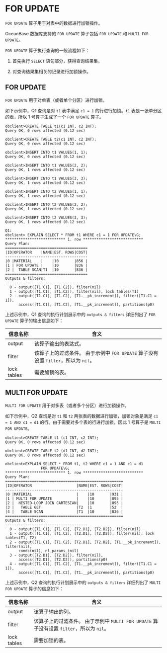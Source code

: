 FOR UPDATE 
===============================

`FOR UPDATE` 算子用于对表中的数据进行加锁操作。

OceanBase 数据库支持的 `FOR UPDATE` 算子包括 `FOR UPDATE` 和 `MULTI FOR UPDATE`。

`FOR UPDATE` 算子执行查询的一般流程如下：

1. 首先执行 `SELECT` 语句部分，获得查询结果集。

   

2. 对查询结果集相关的记录进行加锁操作。

   




FOR UPDATE 
-------------------------------

`FOR UPDATE` 用于对单表（或者单个分区）进行加锁。

如下示例中，Q1 查询是对 `t1` 表中满足 `c1 = 1` 的行进行加锁。`t1` 表是一张单分区的表，所以 1 号算子生成了一个 `FOR UPDATE` 算子。

    obclient>CREATE TABLE t1(c1 INT, c2 INT);
    Query OK, 0 rows affected (0.12 sec)
    
    obclient>CREATE TABLE t2(c1 INT, c2 INT);
    Query OK, 0 rows affected (0.12 sec)
    
    obclient>INSERT INTO t1 VALUES(1, 1);
    Query OK, 0 rows affected (0.12 sec)
    
    obclient>INSERT INTO t1 VALUES(2, 2);
    Query OK, 1 rows affected (0.12 sec)
    
    obclient>INSERT INTO t1 VALUES(3, 3);
    Query OK, 1 rows affected (0.12 sec)
    
    obclient>INSERT INTO t2 VALUES(1, 1);
    Query OK, 1 rows affected (0.12 sec)
    
    obclient>INSERT INTO t2 VALUES(2, 2);
    Query OK, 1 rows affected (0.12 sec)
    
    obclient>INSERT INTO t2 VALUES(3, 3);
    Query OK, 1 rows affected (0.12 sec)
    
    Q1: 
    obclient> EXPLAIN SELECT * FROM t1 WHERE c1 = 1 FOR UPDATE\G;
    *************************** 1. row ***************************
    Query Plan:
    =====================================
    |ID|OPERATOR    |NAME|EST. ROWS|COST|
    -------------------------------------
    |0 |MATERIAL    |    |10       |856 |
    |1 | FOR UPDATE |    |10       |836 |
    |2 |  TABLE SCAN|T1  |10       |836 |
    =====================================
    Outputs & filters:
    -------------------------------------
      0 - output([T1.C1], [T1.C2]), filter(nil)
      1 - output([T1.C1], [T1.C2]), filter(nil), lock tables(T1)
      2 - output([T1.C1], [T1.C2], [T1.__pk_increment]), filter([T1.C1 = 1]),
          access([T1.C1], [T1.C2], [T1.__pk_increment]), partitions(p0)



上述示例中，Q1 查询的执行计划展示中的 `outputs & filters` 详细列出了 `FOR UPDATE` 算子的输出信息如下：


|  **信息名称**   |                                  **含义**                                  |
|-------------|--------------------------------------------------------------------------|
| output      | 该算子输出的表达式。                                                               |
| filter      | 该算子上的过滤条件。 由于示例中 `FOR UPDATE` 算子没有设置 `filter`，所以为 `nil`。 |
| lock tables | 需要加锁的表。                                                                  |



MULTI FOR UPDATE 
-------------------------------------

`MULTI FOR UPDATE` 用于对多表（或者多个分区）进行加锁操作。

如下示例中，Q2 查询是对 `t1` 和 `t2` 两张表的数据进行加锁，加锁对象是满足 `c1 = 1 AND c1 = d1` 的行。由于需要对多个表的行进行加锁，因此 1 号算子是 `MULTI FOR UPDATE`。

    obclient>CREATE TABLE t1 (c1 INT, c2 INT);
    Query OK, 0 rows affected (0.12 sec)
    
    obclient>CREATE TABLE t2 (d1 INT, d2 INT);
    Query OK, 0 rows affected (0.12 sec)
    
    obclient>EXPLAIN SELECT * FROM t1, t2 WHERE c1 = 1 AND c1 = d1 
                    FOR UPDATE\G;
    *************************** 1. row ***************************
    Query Plan:
    =====================================================
    |ID|OPERATOR                    |NAME|EST. ROWS|COST|
    -----------------------------------------------------
    |0 |MATERIAL                    |    |10       |931 |
    |1 | MULTI FOR UPDATE           |    |10       |895 |
    |2 |  NESTED-LOOP JOIN CARTESIAN|    |10       |895 |
    |3 |   TABLE GET                |T2  |1        |52  |
    |4 |   TABLE SCAN               |T1  |10       |836 |
    =====================================================
    Outputs & filters:
    -------------------------------------
      0 - output([T1.C1], [T1.C2], [T2.D1], [T2.D2]), filter(nil)
      1 - output([T1.C1], [T1.C2], [T2.D1], [T2.D2]), filter(nil), lock tables(T1, T2)
      2 - output([T1.C1], [T1.C2], [T2.D1], [T2.D2], [T1.__pk_increment]), filter(nil),
          conds(nil), nl_params_(nil)
      3 - output([T2.D1], [T2.D2]), filter(nil),
          access([T2.D1], [T2.D2]), partitions(p0)
      4 - output([T1.C1], [T1.C2], [T1.__pk_increment]), filter([T1.C1 = 1]),
          access([T1.C1], [T1.C2], [T1.__pk_increment]), partitions(p0)



上述示例中，Q2 查询的执行计划展示中的 `outputs & filters` 详细列出了 `MULTI FOR UPDATE` 算子的信息如下：


|  **信息名称**   |                                     **含义**                                     |
|-------------|--------------------------------------------------------------------------------|
| output      | 该算子输出的列。                                                                       |
| filter      | 该算子上的过滤条件。 由于示例中 `MULTI FOR UPDATE` 算子没有设置 `filter`，所以为 `nil`。 |
| lock tables | 需要加锁的表。                                                                        |


